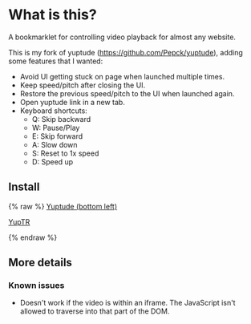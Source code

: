 # What is this?

A bookmarklet for controlling video playback for almost any website.

This is my fork of yuptude (https://github.com/Pepck/yuptude), adding some features that I wanted:
* Avoid UI getting stuck on page when launched multiple times.
* Keep speed/pitch after closing the UI.
* Restore the previous speed/pitch to the UI when launched again.
* Open yuptude link in a new tab.
* Keyboard shortcuts:
  * Q: Skip backward
  * W: Pause/Play
  * E: Skip forward
  * A: Slow down
  * S: Reset to 1x speed
  * D: Speed up

## Install 

{% raw %}
<a href="javascript:void%20function(){function%20a(a){return%20document.getElementById(a)}function%20b(){y=a(%22yptd-in%22).value,window.sessionStorage.setItem(%22yuptudeSpeed%22,y)}function%20c(){r.removeEventListener(%22input%22,b),t.removeEventListener(%22click%22,c),u.removeEventListener(%22click%22,d),w.removeEventListener(%22click%22,f),x.removeEventListener(%22click%22,g),window.removeEventListener(%22keypress%22,l),o.parentNode.removeChild(o),q.parentNode.removeChild(q),clearInterval(A)}function%20d(){z=a(%22yptd-pin%22).checked,window.sessionStorage.setItem(%22yuptudePitch%22,z)}function%20f(){e=a(%22yptd-in%22).value,e=e%3FparseFloat(e):1,e=3.9%3E=e%3Fe+.1:e,h(e)}function%20g(){e=a(%22yptd-in%22).value,e=e%3FparseFloat(e):1,e=.6%3C=e%3Fe-.1:e,h(e)}function%20h(b){y=b.toFixed(1),a(%22yptd-in%22).value=y,window.sessionStorage.setItem(%22yuptudeSpeed%22,y)}function%20i(a){m=document.querySelectorAll(%22video%22);for(var%20b=0;b%3Cm.length;b++)n=m[b],n%26%262%3C=n.readyState%26%26(n.playbackRate=a||y||1,n.mozPreservesPitch=n.webkitPreservesPitch=n.preservePitch=!z)}function%20j(a){m=document.querySelectorAll(%22video%22);for(var%20b=0;b%3Cm.length;b++)n=m[b],n%26%262%3C=n.readyState%26%26(n.currentTime+=a)}function%20k(){m=document.querySelectorAll(%22video%22),all_paused=!0;for(var%20a=0;a%3Cm.length;a++)n=m[a],n%26%262%3C=n.readyState%26%26!n.paused%26%26(all_paused=!1,n.pause());if(all_paused)for(var%20a=0;a%3Cm.length;a++)n=m[a],n%26%262%3C=n.readyState%26%26n.play()}function%20l(a){%22d%22===a.key%3Ff():%22s%22===a.key%3Fh(1):%22a%22===a.key%3Fg():%22q%22===a.key%3Fj(-10):%22w%22===a.key%3Fk():%22e%22===a.key%26%26j(10)}if(null!==a(%22yptd%22))return%20void%20console.log(%22yuptude's%20already%20running!%22);console.log(%22Starting%20yuptude!%22);var%20m,n,e,o=document.createElement(%22div%22);o.innerHTML=%22%3Cstyle%20id=\%22yptd-style\%22%3E%20%20%20%20%20%20%20%20%20%20%20%20%23yptd%20span,%23yptd-box{float:left;padding:0%20.5em;display:block}%23yptd%20span%20em,%23yptd-bottom,%23yptd-in{vertical-align:middle}%23yptd-pit,%23yptd-pit%20input{float:right}%23yptd%20a,%23yptd-bar{background-color:%23fd0d5d}%23yptd{z-index:9999999999;position:fixed;bottom:0;left:6px;font:16px%20Helvetica,Arial,sans-serif;-webkit-text-size-adjust:100%25;-ms-text-size-adjust:100%25}%23yptd%20*{margin:0}%23yptd%20a{border-radius:5px;-moz-border-radius:5px;-webkit-border-radius:5px;float:left;margin:0%20.5em%200%200;padding:.25em%201em;font-weight:700;color:%23FFF}%23yptd%20a%20em{font-size:.9em}%23yptd%20a:active,%23yptd%20a:focus,%23yptd%20a:hover{outline:0;color:%23fd0d5d;background-color:%23FFF;text-decoration:none}%23yptd%20span{border-radius:3px;-moz-border-radius:3px;-webkit-border-radius:3px;-moz-box-sizing:border-box;-webkit-box-sizing:border-box;box-sizing:border-box;margin:.5em;width:2.5em;border-bottom:2px%20solid%20rgba(0,0,0,.25);text-decoration:none;color:%23000;background-color:%23FFF;cursor:pointer;text-align:center}%23yptd%20span%20em{font-size:.75em}%23yptd%20span:active,%23yptd%20span:focus,%23yptd%20span:hover{color:%23fd0d5d}%23yptd-bar{border-radius:3px%203px%200%200;-moz-border-radius:3px%203px%200%200;-webkit-border-radius:3px%203px%200%200;height:2.25em}%23yptd-bar:after,%23yptd-bottom:after{content:\%22\%22;display:block;clear:both}%23yptd-controls{float:right;height:2.25em;border-left:2px%20solid%20rgba(0,0,0,.33)}%23yptd-box{-moz-box-sizing:border-box;-webkit-box-sizing:border-box;box-sizing:border-box;width:4em;min-width:4em;height:100%25;background-color:rgba(0,0,0,.15)}%23yptd-in{width:100%25;height:100%25;border:0;text-align:center;font:14px%20Helvetica,Arial,sans-serif;font-family:Helvetica,Arial,sans-serif;font-size:14px;color:%23FFF;background-color:transparent}%23yptd-bottom{padding:.75em;font-size:.75em;background-color:rgba(0,0,0,.8)}%23yptd-pit{position:relative;padding:.25em%200}%23yptd-pit%20label{margin-right:.5em;color:%23FFF}%23yptd-pit%20em{display:none}%23yptd-pit:active%20em,%23yptd-pit:focus%20em,%23yptd-pit:hover%20em{display:block;position:absolute;top:-2.5em;left:0;padding:.5em;white-space:pre;font-size:.8em;background-color:%23fd0d5d}%20%20%20%20%20%20%20%20%20%20%20%20%3C/style%3E%20%20%20%20%20%20%20%20%3Cdiv%20id=\%22yptd\%22%3E%3Cdiv%20id=\%22yptd-bar\%22%3E%3Cspan%20id=\%22yptd-off\%22%3E%3Cem%3EHide%3C/em%3E%3C/span%3E%3Cdiv%20id=\%22yptd-controls\%22%3E%3Cspan%20id=\%22yptd-dwn\%22%3E-%3C/span%3E%3Cdiv%20id=\%22yptd-box\%22%3E%3Cinput%20id=\%22yptd-in\%22%20type=\%22text\%22%20value=\%221.0\%22%3E%3C/div%3E%3Cspan%20id=\%22yptd-up\%22%3E+%3C/span%3E%3C/div%3E%3C/div%3E%3Cdiv%20id=\%22yptd-bottom\%22%3E%3Ca%20href=\%22http://yuptude.com\%22%20target=\%22_blank\%22%3E%3Cem%3Eyuptude%3C/em%3E%3C/a%3E%3Cdiv%20id=\%22yptd-pit\%22%3E%3Clabel%20for=\%22yptd-pin\%22%3E%20Shift%20Pitch%20%3Cem%3E(Firefox%20%26amp;%20Safari%20only)%3C/em%3E%3C/label%3E%3Cinput%20type=\%22checkbox\%22%20name=\%22yptd-pin\%22%20id=\%22yptd-pin\%22%20value=\%221\%22%3E%3C/div%3E%3C/div%3E%3C/div%3E%22,document.body.appendChild(o);var%20o=a(%22yptd%22),q=a(%22yptd-style%22),r=a(%22yptd-in%22),t=a(%22yptd-off%22),u=a(%22yptd-pin%22),w=a(%22yptd-up%22),x=a(%22yptd-dwn%22),y=window.sessionStorage.getItem(%22yuptudeSpeed%22);null===y%3Fy=1:(console.log(%22Recovered%20speed%20%22+y),a(%22yptd-in%22).value=y);var%20z=window.sessionStorage.getItem(%22yuptudePitch%22);null===z%3Fz=!1:(console.log(%22Recovered%20pitch%20%22+z),a(%22yptd-pin%22).checked=z),r.addEventListener(%22input%22,b),t.addEventListener(%22click%22,c),u.addEventListener(%22click%22,d),w.addEventListener(%22click%22,f),x.addEventListener(%22click%22,g);var%20A=setInterval(function(){i()},100);window.addEventListener(%22keypress%22,l,!1)}();">Yuptude (bottom left)</a>

[YupTR](javascript:void%20function(){function%20a(a){return%20document.getElementById(a)}function%20b(){y=a(%22yptd-in%22).value,window.sessionStorage.setItem(%22yuptudeSpeed%22,y)}function%20c(){r.removeEventListener(%22input%22,b),t.removeEventListener(%22click%22,c),u.removeEventListener(%22click%22,d),w.removeEventListener(%22click%22,f),x.removeEventListener(%22click%22,g),window.removeEventListener(%22keypress%22,l),o.parentNode.removeChild(o),q.parentNode.removeChild(q),clearInterval(A)}function%20d(){z=a(%22yptd-pin%22).checked,window.sessionStorage.setItem(%22yuptudePitch%22,z)}function%20f(){e=a(%22yptd-in%22).value,e=e%3FparseFloat(e):1,e=3.9%3E=e%3Fe+.1:e,h(e)}function%20g(){e=a(%22yptd-in%22).value,e=e%3FparseFloat(e):1,e=.6%3C=e%3Fe-.1:e,h(e)}function%20h(b){y=b.toFixed(1),a(%22yptd-in%22).value=y,window.sessionStorage.setItem(%22yuptudeSpeed%22,y)}function%20i(a){m=document.querySelectorAll(%22video%22);for(var%20b=0;b%3Cm.length;b++)n=m[b],n%26%262%3C=n.readyState%26%26(n.playbackRate=a||y||1,n.mozPreservesPitch=n.webkitPreservesPitch=n.preservePitch=!z)}function%20j(a){m=document.querySelectorAll(%22video%22);for(var%20b=0;b%3Cm.length;b++)n=m[b],n%26%262%3C=n.readyState%26%26(n.currentTime+=a)}function%20k(){m=document.querySelectorAll(%22video%22),all_paused=!0;for(var%20a=0;a%3Cm.length;a++)n=m[a],n%26%262%3C=n.readyState%26%26!n.paused%26%26(all_paused=!1,n.pause());if(all_paused)for(var%20a=0;a%3Cm.length;a++)n=m[a],n%26%262%3C=n.readyState%26%26n.play()}function%20l(a){%22d%22===a.key%3Ff():%22s%22===a.key%3Fh(1):%22a%22===a.key%3Fg():%22q%22===a.key%3Fj(-10):%22w%22===a.key%3Fk():%22e%22===a.key%26%26j(10)}if(null!==a(%22yptd%22))return%20void%20console.log(%22yuptude's%20already%20running!%22);console.log(%22Starting%20yuptude!%22);var%20m,n,e,o=document.createElement(%22div%22);o.innerHTML=%22%3Cstyle%20id=\%22yptd-style\%22%3E%20%20%20%20%20%20%20%20%20%20%20%20%23yptd%20span,%23yptd-box{float:left;padding:0%20.5em;display:block}%23yptd%20span%20em,%23yptd-bottom,%23yptd-in{vertical-align:middle}%23yptd-pit,%23yptd-pit%20input{float:right}%23yptd%20a,%23yptd-bar{background-color:%23fd0d5d}%23yptd{z-index:9999999999;position:fixed;top:0;right:6px;font:16px%20Helvetica,Arial,sans-serif;-webkit-text-size-adjust:100%25;-ms-text-size-adjust:100%25}%23yptd%20*{margin:0}%23yptd%20a{border-radius:5px;-moz-border-radius:5px;-webkit-border-radius:5px;float:left;margin:0%20.5em%200%200;padding:.25em%201em;font-weight:700;color:%23FFF}%23yptd%20a%20em{font-size:.9em}%23yptd%20a:active,%23yptd%20a:focus,%23yptd%20a:hover{outline:0;color:%23fd0d5d;background-color:%23FFF;text-decoration:none}%23yptd%20span{border-radius:3px;-moz-border-radius:3px;-webkit-border-radius:3px;-moz-box-sizing:border-box;-webkit-box-sizing:border-box;box-sizing:border-box;margin:.5em;width:2.5em;border-bottom:2px%20solid%20rgba(0,0,0,.25);text-decoration:none;color:%23000;background-color:%23FFF;cursor:pointer;text-align:center}%23yptd%20span%20em{font-size:.75em}%23yptd%20span:active,%23yptd%20span:focus,%23yptd%20span:hover{color:%23fd0d5d}%23yptd-bar{border-radius:3px%203px%200%200;-moz-border-radius:3px%203px%200%200;-webkit-border-radius:3px%203px%200%200;height:2.25em}%23yptd-bar:after,%23yptd-bottom:after{content:\%22\%22;display:block;clear:both}%23yptd-controls{float:right;height:2.25em;border-left:2px%20solid%20rgba(0,0,0,.33)}%23yptd-box{-moz-box-sizing:border-box;-webkit-box-sizing:border-box;box-sizing:border-box;width:4em;min-width:4em;height:100%25;background-color:rgba(0,0,0,.15)}%23yptd-in{width:100%25;height:100%25;border:0;text-align:center;font:14px%20Helvetica,Arial,sans-serif;font-family:Helvetica,Arial,sans-serif;font-size:14px;color:%23FFF;background-color:transparent}%23yptd-bottom{padding:.75em;font-size:.75em;background-color:rgba(0,0,0,.8)}%23yptd-pit{position:relative;padding:.25em%200}%23yptd-pit%20label{margin-right:.5em;color:%23FFF}%23yptd-pit%20em{display:none}%23yptd-pit:active%20em,%23yptd-pit:focus%20em,%23yptd-pit:hover%20em{display:block;position:absolute;top:-2.5em;left:0;padding:.5em;white-space:pre;font-size:.8em;background-color:%23fd0d5d}%20%20%20%20%20%20%20%20%20%20%20%20%3C/style%3E%20%20%20%20%20%20%20%20%3Cdiv%20id=\%22yptd\%22%3E%3Cdiv%20id=\%22yptd-bar\%22%3E%3Cspan%20id=\%22yptd-off\%22%3E%3Cem%3EHide%3C/em%3E%3C/span%3E%3Cdiv%20id=\%22yptd-controls\%22%3E%3Cspan%20id=\%22yptd-dwn\%22%3E-%3C/span%3E%3Cdiv%20id=\%22yptd-box\%22%3E%3Cinput%20id=\%22yptd-in\%22%20type=\%22text\%22%20value=\%221.0\%22%3E%3C/div%3E%3Cspan%20id=\%22yptd-up\%22%3E+%3C/span%3E%3C/div%3E%3C/div%3E%3Cdiv%20id=\%22yptd-bottom\%22%3E%3Ca%20href=\%22http://yuptude.com\%22%20target=\%22_blank\%22%3E%3Cem%3Eyuptude%3C/em%3E%3C/a%3E%3Cdiv%20id=\%22yptd-pit\%22%3E%3Clabel%20for=\%22yptd-pin\%22%3E%20Shift%20Pitch%20%3Cem%3E(Firefox%20%26amp;%20Safari%20only)%3C/em%3E%3C/label%3E%3Cinput%20type=\%22checkbox\%22%20name=\%22yptd-pin\%22%20id=\%22yptd-pin\%22%20value=\%221\%22%3E%3C/div%3E%3C/div%3E%3C/div%3E%22,document.body.appendChild(o);var%20o=a(%22yptd%22),q=a(%22yptd-style%22),r=a(%22yptd-in%22),t=a(%22yptd-off%22),u=a(%22yptd-pin%22),w=a(%22yptd-up%22),x=a(%22yptd-dwn%22),y=window.sessionStorage.getItem(%22yuptudeSpeed%22);null===y%3Fy=1:(console.log(%22Recovered%20speed%20%22+y),a(%22yptd-in%22).value=y);var%20z=window.sessionStorage.getItem(%22yuptudePitch%22);null===z%3Fz=!1:(console.log(%22Recovered%20pitch%20%22+z),a(%22yptd-pin%22).checked=z),r.addEventListener(%22input%22,b),t.addEventListener(%22click%22,c),u.addEventListener(%22click%22,d),w.addEventListener(%22click%22,f),x.addEventListener(%22click%22,g);var%20A=setInterval(function(){i()},100);window.addEventListener(%22keypress%22,l,!1)}();)

{% endraw %}

## More details

### Known issues

* Doesn't work if the video is within an iframe.  The JavaScript isn't allowed to traverse into that part of the DOM.
